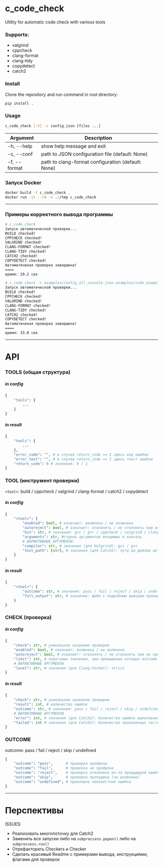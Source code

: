 # c_code_check
Utility for automatic code check with various tools

### Supports:
- valgrind
- cppcheck
- clang-format
- clang-tidy
- copydetect
- catch2

### Install     
Clone the repository and run command in root directory:
```bash
pip install .
```
### Usage
```bash
c_code_check [-h] -c config.json [files ...]
```     
| Argument     | Description |
| ------------ | ----------- |
| -h, --help   | show help message and exit|
| -c, --conf   | path to JSON configuration file (default: None) |
| -f, --format | path to clang-format configuration (default: None) |

### Запуск Docker
```bash
docker build -t c_code_check .
docker run -it --rm -v .:/tmp c_code_check
```

---

### Примеры корректного вывода программы

```bash
# c_code_check
Запуск автоматической проверки...
BUILD checked!
CPPCHECK checked!
VALGRIND checked!
CLANG-FORMAT checked!
CLANG-TIDY checked!
CATCH2 checked!
COPYDETECT checked!
Автоматичекая проверка завершена!
====
время: 29.2 сек
```

```bash
# c_code_check -c examples/config_all_console.json examples/code_example_1.c examples/code_example_2.c
Запуск автоматической проверки...
BUILD checked!
CPPCHECK checked!
VALGRIND checked!
CLANG-FORMAT checked!
CLANG-TIDY checked!
CATCH2 checked!
COPYDETECT checked!
Автоматичекая проверка завершена!
====
время: 33.8 сек
```
----

# API

### TOOLS (общая структура)

##### in config
```python
{
    "tools": {
        ...
    }
}
```

##### in result
```python
{
    "tools": {
        ...
    },
    "error_code": "", # в случае return_code == 1 здесь код ошибки
    "error_text": "", # в случае return_code == 1 здесь текст ошибки
    "return_code": 0 # значения: 0 / 1
}
```

### TOOL (инструмент проверки)
```<tool>```: build / cppcheck / valgrind / clang-format / catch2 / copydetect

##### in config
```python
{
    "<tool>": {
        "enabled": bool, # означает: включена / не включена
        "autoreject": bool, # означает: отклонять / не отклонять при не прохождении предыдущих проверок
        "bin": str, # значения: gcc / g++ / cppcheck / valgrind / clang-format / catch2 / copydetect
        "arguments": str, #строка аргументов вводимых в консоль
        # ВАРИАТИВНЫЕ АРГУМЕНТЫ:
        "compiler": str, # значения (для Valgrind): gcc / g++ 
        "test_path": [str], # значения (для Catch2): пути до файлов автоматических тестов
    }
}
```

##### in result
```python
{
    "<tool>": {
        "outcome": str, # значения: pass / fail / reject / skip / undefined
        "full_output": str, # значение: файл с подробным выводом проверки
    }
}
```

### CHECK (проверка)

##### in config
```python
{
    "check": str, # уникальное название проверки
    "enabled": bool, # означает: включена / не включена
    "autoreject": bool, # означает: отклонять / не отклонять при не прохождении предыдущих проверок
    "limit": int, # пороговые значения, при превышении которых outcome = "fail" 
    # ВАРИАТИВНЫЕ АРГУМЕНТЫ
    "level": str, # значения (для Clang-Format): strict
}
```

##### in result
```python
{
    "check": str, # уникальное название проверки
    "result": int, # количество ошибок
    "outcome": str, # значения: pass / fail / reject / skip / undefined
    # ВАРИАТИВНЫЕ АРГУМЕНТЫ
    "error": int, # значения (для Catch2): Количество ошибок выполнения
    "failed": int # значения (для Catch2): Количество проваленных тестов
}
```

### OUTCOME
outcome: pass / fail / reject / skip / undefined

```python
{
    "outcome": "pass",      # проверка пройдена
    "outcome": "fail",      # провеока не пройдена
    "outcome": "reject",    # проверка отклонена из-за предыдщуей ошибки
    "outcome": "skip",      # проверка пропущена (не включена)
    "outcome": "undefined", # произошла неизвестная ошибка
}
```

----

# Перспективы

ISSUES:
- Реализовать многопоточку для Catch2
- Заменить все запуски либо на ```subproccess.popen()``` либо на ```subproccess.run()```
- Отрефакторить Checkers и Checker
- Сделать красивый Readme с примерами вывода, инструкциями, флагами для проверок